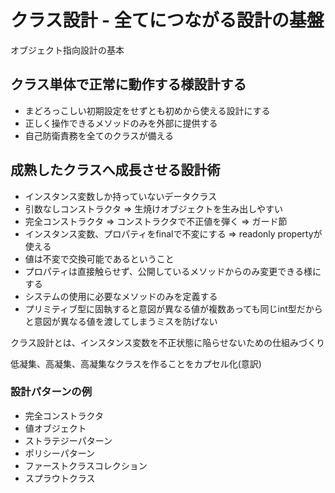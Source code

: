 # クラス設計 - 全てにつながる設計の基盤
オブジェクト指向設計の基本

## クラス単体で正常に動作する様設計する
- まどろっこしい初期設定をせずとも初めから使える設計にする
- 正しく操作できるメソッドのみを外部に提供する
- 自己防衛責務を全てのクラスが備える

## 成熟したクラスへ成長させる設計術

- インスタンス変数しか持っていないデータクラス
- 引数なしコンストラクタ => 生焼けオブジェクトを生み出しやすい
- 完全コンストラクタ => コンストラクタで不正値を弾く => ガード節
- インスタンス変数、プロパティをfinalで不変にする => readonly propertyが使える
- 値は不変で交換可能であるということ
- プロパティは直接触らせず、公開しているメソッドからのみ変更できる様にする
- システムの使用に必要なメソッドのみを定義する
- プリミティブ型に固執すると意図が異なる値が複数あっても同じint型だからと意図が異なる値を渡してしまうミスを防げない

クラス設計とは、インスタンス変数を不正状態に陥らせないための仕組みづくり

低凝集、高凝集、高凝集なクラスを作ることをカプセル化(意訳)

### 設計パターンの例
- 完全コンストラクタ
- 値オブジェクト
- ストラテジーパターン
- ポリシーパターン
- ファーストクラスコレクション
- スプラウトクラス

